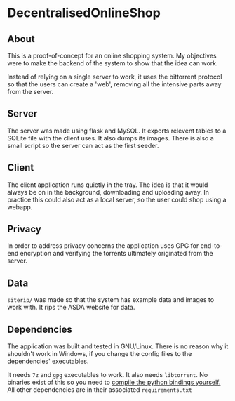 # DecentralisedOnlineShop

## About

This is a proof-of-concept for an online shopping system.
My objectives were to make the backend of the system to
show that the idea can work.

Instead of relying on a single server to work, it uses the
bittorrent protocol so that the users can create a 'web',
removing all the intensive parts away from the server.

## Server

The server was made using flask and MySQL. It exports relevent
tables to a SQLite file with the client uses. It also dumps
its images. There is also a small script so the server can act as
the first seeder.

## Client

The client application runs quietly in the tray. The idea is that
it would always be on in the background, downloading and uploading
away. In practice this could also act as a local server, so the user
could shop using a webapp.

## Privacy

In order to address privacy concerns the application uses GPG
for end-to-end encryption and verifying the torrents ultimately
originated from the server.

## Data

`siterip/` was made so that the system has example data and images
to work with. It rips the ASDA website for data.

## Dependencies

The application was built and tested in GNU/Linux. There is no reason
why it shouldn't work in Windows, if you change the config files to the
dependencies' executables.

It needs `7z` and `gpg` executables to work. It also needs `libtorrent`.
No binaries exist of this so you need to [compile the python bindings yourself.](https://www.libtorrent.org/python_binding.html) All other dependencies are in their associated `requirements.txt`
